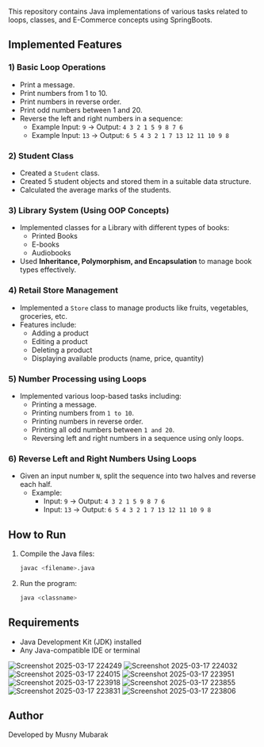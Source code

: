 
This repository contains Java implementations of various tasks related to loops, classes, and E-Commerce concepts using SpringBoots.

## Implemented Features

### 1) Basic Loop Operations
- Print a message.
- Print numbers from 1 to 10.
- Print numbers in reverse order.
- Print odd numbers between 1 and 20.
- Reverse the left and right numbers in a sequence:
  - Example Input: `9` → Output: `4 3 2 1 5 9 8 7 6`
  - Example Input: `13` → Output: `6 5 4 3 2 1 7 13 12 11 10 9 8`

### 2) Student Class
- Created a `Student` class.
- Created 5 student objects and stored them in a suitable data structure.
- Calculated the average marks of the students.

### 3) Library System (Using OOP Concepts)
- Implemented classes for a Library with different types of books:
  - Printed Books
  - E-books
  - Audiobooks
- Used **Inheritance, Polymorphism, and Encapsulation** to manage book types effectively.

### 4) Retail Store Management
- Implemented a `Store` class to manage products like fruits, vegetables, groceries, etc.
- Features include:
  - Adding a product
  - Editing a product
  - Deleting a product
  - Displaying available products (name, price, quantity)

### 5) Number Processing using Loops
- Implemented various loop-based tasks including:
  - Printing a message.
  - Printing numbers from `1 to 10`.
  - Printing numbers in reverse order.
  - Printing all odd numbers between `1 and 20`.
  - Reversing left and right numbers in a sequence using only loops.

### 6) Reverse Left and Right Numbers Using Loops
- Given an input number `N`, split the sequence into two halves and reverse each half.
  - Example:
    - Input: `9` → Output: `4 3 2 1 5 9 8 7 6`
    - Input: `13` → Output: `6 5 4 3 2 1 7 13 12 11 10 9 8`

## How to Run
1. Compile the Java files:
   ```sh
   javac <filename>.java
   ```
2. Run the program:
   ```sh
   java <classname>
   ```

## Requirements
- Java Development Kit (JDK) installed
- Any Java-compatible IDE or terminal

![Screenshot 2025-03-17 224249](https://github.com/user-attachments/assets/f90fe731-f551-448e-bd9e-bee9d63f72bd)
![Screenshot 2025-03-17 224032](https://github.com/user-attachments/assets/47958817-edb3-4563-8f5f-bda2a266cbba)
![Screenshot 2025-03-17 224015](https://github.com/user-attachments/assets/b75e2855-57b1-4e58-8ee1-c312204e37ef)
![Screenshot 2025-03-17 223951](https://github.com/user-attachments/assets/d6212b29-c187-4576-99b9-ac1fcec6aa3a)
![Screenshot 2025-03-17 223918](https://github.com/user-attachments/assets/2d0a257a-64cc-49f6-a73f-9d7a6cd83ddc)
![Screenshot 2025-03-17 223855](https://github.com/user-attachments/assets/f7b8be3d-2222-4909-9932-30b588f7f9f4)
![Screenshot 2025-03-17 223831](https://github.com/user-attachments/assets/d2dcfce3-fff7-4817-9ec6-b727c45a58dc)
![Screenshot 2025-03-17 223806](https://github.com/user-attachments/assets/cfc728e8-81cd-4f04-a45b-938b2f5115d3)


## Author
Developed by Musny Mubarak 

